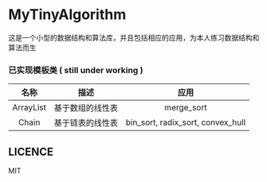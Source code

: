# MyTinyAlgorithm

这是一个小型的数据结构和算法库，并且包括相应的应用，为本人练习数据结构和算法而生

### 已实现模板类 ( still under working )

| 名称        | 描述       |                应用                 |
|:---------:|:--------:|:---------------------------------:|
| ArrayList | 基于数组的线性表 |            merge_sort             |
| Chain     | 基于链表的线性表 | bin_sort, radix_sort, convex_hull |

## LICENCE

MIT